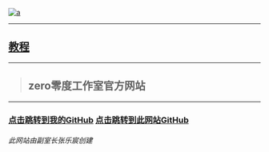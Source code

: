 
[![a](https://user-images.githubusercontent.com/89624840/131179808-b69fe017-c2bc-45a6-bc89-f83803047173.png "title")](https://code.xueersi.com/space/59783025)

---

## [教程](b/b.md)

---

> ## zero零度工作室官方网站

---

### [点击跳转到我的GitHub](https://github.com/zlc1003)         [点击跳转到此网站GitHub](https://github.com/zlc1003/zero)

###### 此网站由副室长张乐宸创建
